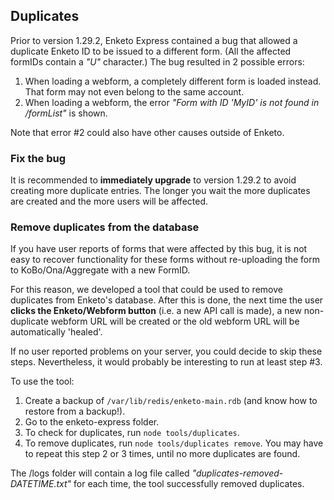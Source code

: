 ## Duplicates

Prior to version 1.29.2, Enketo Express contained a bug that allowed a duplicate Enketo ID to be issued to a different form. (All the affected formIDs contain a _"U"_ character.) The bug resulted in 2 possible errors:

1. When loading a webform, a completely different form is loaded instead. That form may not even belong to the same account.
2. When loading a webform, the error _"Form with ID 'MyID' is not found in /formList"_ is shown.

Note that error #2 could also have other causes outside of Enketo.

### Fix the bug

It is recommended to **immediately upgrade** to version 1.29.2 to avoid creating more duplicate entries. The longer you wait the more duplicates are created and the more users will be affected.

### Remove duplicates from the database

If you have user reports of forms that were affected by this bug, it is not easy to recover functionality for these forms without re-uploading the form to KoBo/Ona/Aggregate with a new FormID.

For this reason, we developed a tool that could be used to remove duplicates from Enketo's database. After this is done, the next time the user **clicks the Enketo/Webform button** (i.e. a new API call is made), a new non-duplicate webform URL will be created or the old webform URL will be automatically 'healed'. 

If no user reported problems on your server, you could decide to skip these steps. Nevertheless, it would probably be interesting to run at least step #3.

To use the tool:

1. Create a backup of `/var/lib/redis/enketo-main.rdb` (and know how to restore from a backup!).
2. Go to the enketo-express folder.
3. To check for duplicates, run `node tools/duplicates`.
4. To remove duplicates, run `node tools/duplicates remove`. You may have to repeat this step 2 or 3 times, until no more duplicates are found.

The /logs folder will contain a log file called _"duplicates-removed-DATETIME.txt"_ for each time, the tool successfully removed duplicates.

